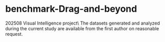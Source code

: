 # benchmark-Drag-and-beyond
202508 Visual Intelligence project\\
The datasets generated and analyzed during the current study are available from the first author on reasonable request.
